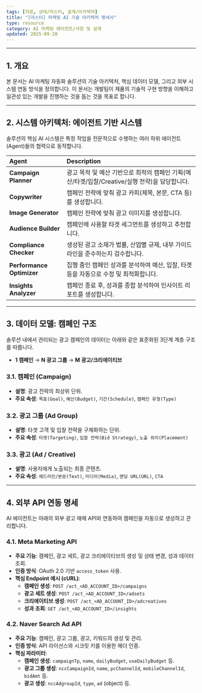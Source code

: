 ```yaml
---
tags: [자료, 상태/마스터, 설계/아키텍처]
title: "[마스터] 마케팅 AI 기술 아키텍처 명세서"
type: resource
category: AI 마케팅 에이전트/사양 및 설계
updated: 2025-09-20
---
```



---

## 1. 개요

본 문서는 AI 마케팅 자동화 솔루션의 기술 아키텍처, 핵심 데이터 모델, 그리고 외부 시스템 연동 방식을 정의합니다. 이 문서는 개발팀이 제품의 기술적 구현 방향을 이해하고 일관성 있는 개발을 진행하는 것을 돕는 것을 목표로 합니다.

---

## 2. 시스템 아키텍처: 에이전트 기반 시스템

솔루션의 핵심 AI 시스템은 특정 작업을 전문적으로 수행하는 여러 하위 에이전트(Agent)들의 협력으로 동작합니다.

| Agent | Description |
| :--- | :--- |
| **Campaign Planner** | 광고 목적 및 예산 기반으로 최적의 캠페인 기획(예산/타겟/입찰/Creative/실행 전략)을 담당합니다. |
| **Copywriter** | 캠페인 전략에 맞춰 광고 카피(제목, 본문, CTA 등)를 생성합니다. |
| **Image Generator** | 캠페인 전략에 맞춰 광고 이미지를 생성합니다. |
| **Audience Builder** | 캠페인에 사용할 타겟 세그먼트를 생성하고 추천합니다. |
| **Compliance Checker** | 생성된 광고 소재가 법률, 산업별 규제, 내부 가이드라인을 준수하는지 검수합니다. |
| **Performance Optimizer** | 집행 중인 캠페인 성과를 분석하여 예산, 입찰, 타겟 등을 자동으로 수정 및 최적화합니다. |
| **Insights Analyzer** | 캠페인 종료 후, 성과를 종합 분석하여 인사이트 리포트를 생성합니다. |

---

## 3. 데이터 모델: 캠페인 구조

솔루션 내에서 관리되는 광고 캠페인의 데이터는 아래와 같은 표준화된 3단계 계층 구조를 따릅니다.

- **1 캠페인** → **N 광고 그룹** → **M 광고/크리에이티브**

### 3.1. 캠페인 (Campaign)
- **설명**: 광고 전략의 최상위 단위.
- **주요 속성**: `목표(Goal)`, `예산(Budget)`, `기간(Schedule)`, `캠페인 유형(Type)`

### 3.2. 광고 그룹 (Ad Group)
- **설명**: 타겟 고객 및 입찰 전략을 구체화하는 단위.
- **주요 속성**: `타겟(Targeting)`, `입찰 전략(Bid Strategy)`, `노출 위치(Placement)`

### 3.3. 광고 (Ad / Creative)
- **설명**: 사용자에게 노출되는 최종 콘텐츠.
- **주요 속성**: `헤드라인/본문(Text)`, `미디어(Media)`, `랜딩 URL(URL)`, `CTA`

---

## 4. 외부 API 연동 명세

AI 에이전트는 아래의 외부 광고 매체 API와 연동하여 캠페인을 자동으로 생성하고 관리합니다.

### 4.1. Meta Marketing API

- **주요 기능**: 캠페인, 광고 세트, 광고 크리에이티브의 생성 및 상태 변경, 성과 데이터 조회.
- **인증 방식**: OAuth 2.0 기반 `access_token` 사용.
- **핵심 Endpoint 예시 (cURL)**:
    - **캠페인 생성**: `POST /act_<AD_ACCOUNT_ID>/campaigns`
    - **광고 세트 생성**: `POST /act_<AD_ACCOUNT_ID>/adsets`
    - **크리에이티브 생성**: `POST /act_<AD_ACCOUNT_ID>/adcreatives`
    - **성과 조회**: `GET /act_<AD_ACCOUNT_ID>/insights`

### 4.2. Naver Search Ad API

- **주요 기능**: 캠페인, 광고 그룹, 광고, 키워드의 생성 및 관리.
- **인증 방식**: API 라이선스와 시크릿 키를 이용한 헤더 인증.
- **핵심 파라미터**:
    - **캠페인 생성**: `campaignTp`, `name`, `dailyBudget`, `useDailyBudget` 등.
    - **광고 그룹 생성**: `nccCampaignId`, `name`, `pcChannelId`, `mobileChannelId`, `bidAmt` 등.
    - **광고 생성**: `nccAdgroupId`, `type`, `ad` (object) 등.
